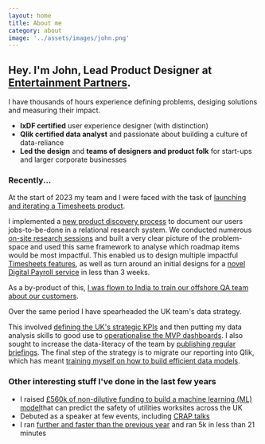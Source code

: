 ```yaml
---
layout: home
title: About me
category: about
image: '../assets/images/john.png'
--- 
```


## Hey. I'm John, Lead Product Designer at [Entertainment Partners][0].

I have thousands of hours experience defining problems, desiging solutions and measuring their impact. 
* **IxDF certified** user experience designer (with distinction)
* **Qlik certified data analyst** and passionate about building a culture of data-reliance
* **Led the design** and **teams of designers and product folk** for start-ups and larger corporate businesses

### Recently...
At the start of 2023 my team and I were faced with the task of [launching and iterating a Timesheets product][1].

I implemented a [new product discovery process][2] to document our users jobs-to-be-done in a relational research system. We conducted numerous [on-site research sessions][3] and built a very clear picture of the problem-space and used this same framework to analyse which roadmap items would be most impactful. This enabled us to design multiple impactful [Timesheets features][1], as well as turn around an initial designs for a [novel Digital Payroll service][5] in less than 3 weeks. 

As a by-product of this, [I was flown to India to train our offshore QA team about our customers][5].

Over the same period I have spearheaded the UK team's data strategy. 

This involved [defining the UK's strategic KPIs][6] and then putting my data analysis skills to good use to [operationalise the MVP dashboards][7]. I also sought to increase the data-literacy of the team by [publishing regular briefings][8]. The final step of the strategy is to migrate our reporting into Qlik, which has meant [training myself on how to build efficient data models][9].  

### Other interesting stuff I've done in the last few years
* I raised [£560k of non-dilutive funding to build a machine learning (ML) model][10]that can predict the safety of utilities worksites across the UK
* Debuted as a speaker at few events, including [CRAP talks][11]
* I ran [further and faster than the previous year][12] and ran 5k in less than 21 minutes


[0]: http://www.ep.com
[1]: /work/ep-timesheets
[2]: /
[3]: /
[4]: /
[5]: /
[6]: /
[7]: /
[8]: /
[9]: /
[10]: /
[11]: /
[12]: /